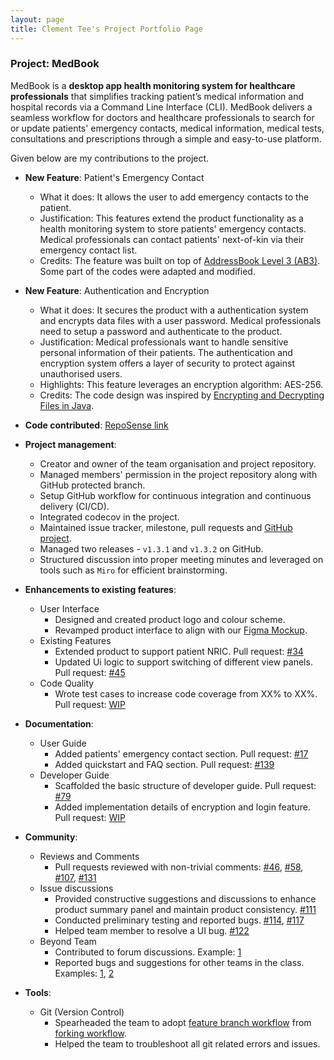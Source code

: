 ```yaml
---
layout: page
title: Clement Tee's Project Portfolio Page
---
```


### Project: MedBook

MedBook is a **desktop app health monitoring system for healthcare professionals** that simplifies tracking patient’s medical information and hospital records via a Command Line Interface (CLI). MedBook delivers a seamless workflow for doctors and healthcare professionals to search for or update patients' emergency contacts, medical information, medical tests, consultations and prescriptions through a simple and easy-to-use platform.

Given below are my contributions to the project.

* **New Feature**: Patient's Emergency Contact
  * What it does: It allows the user to add emergency contacts to the patient.
  * Justification: This features extend the product functionality as a health monitoring system to store patients' emergency contacts. Medical professionals can contact patients' next-of-kin via their emergency contact list.
  * Credits: The feature was built on top of [AddressBook Level 3 (AB3)](https://github.com/se-edu/addressbook-level3). Some part of the codes were adapted and modified.

* **New Feature**: Authentication and Encryption
  * What it does: It secures the product with a authentication system and encrypts data files with a user password. Medical professionals need to setup a password and authenticate to the product.
  * Justification: Medical professionals want to handle sensitive personal information of their patients. The authentication and encryption system offers a layer of security to protect against unauthorised users.
  * Highlights: This feature leverages an encryption algorithm: AES-256.
  * Credits: The code design was inspired by [Encrypting and Decrypting Files in Java](https://www.baeldung.com/java-cipher-input-output-stream).

* **Code contributed**: [RepoSense link](https://nus-cs2103-ay2122s2.github.io/tp-dashboard/?search=clement0010&breakdown=true)

* **Project management**:
  * Creator and owner of the team organisation and project repository.
  * Managed members' permission in the project repository along with GitHub protected branch.
  * Setup GitHub workflow for continuous integration and continuous delivery (CI/CD).
  * Integrated codecov in the project.
  * Maintained issue tracker, milestone, pull requests and [GitHub project](https://github.com/AY2122S2-CS2103T-T11-1/tp/projects/1).
  * Managed two releases - `v1.3.1` and `v1.3.2` on GitHub.
  * Structured discussion into proper meeting minutes and leveraged on tools such as `Miro` for efficient brainstorming.

* **Enhancements to existing features**:
  * User Interface
    * Designed and created product logo and colour scheme.
    * Revamped product interface to align with our [Figma Mockup](https://www.figma.com/file/xPjsyp3ka5oWfeTYQQaqZH/MedBook-Mockup?node-id=31686%3A89323).
  * Existing Features
    * Extended product to support patient NRIC. Pull request: [#34](https://github.com/AY2122S2-CS2103T-T11-1/tp/pull/34)
    * Updated Ui logic to support switching of different view panels. Pull request: [#45](https://github.com/AY2122S2-CS2103T-T11-1/tp/pull/45)
  * Code Quality
    * Wrote test cases to increase code coverage from XX% to XX%. Pull request: [WIP]()

* **Documentation**:
  * User Guide
    * Added patients' emergency contact section. Pull request: [#17](https://github.com/AY2122S2-CS2103T-T11-1/tp/pull/17)
    * Added quickstart and FAQ section. Pull request: [#139](https://github.com/AY2122S2-CS2103T-T11-1/tp/pull/139)
  * Developer Guide
    * Scaffolded the basic structure of developer guide. Pull request: [#79](https://github.com/AY2122S2-CS2103T-T11-1/tp/pull/79)
    * Added implementation details of encryption and login feature. Pull request: [WIP]()

* **Community**:
  * Reviews and Comments
    * Pull requests reviewed with non-trivial comments: [#46](https://github.com/AY2122S2-CS2103T-T11-1/tp/pull/46), [#58](https://github.com/AY2122S2-CS2103T-T11-1/tp/pull/58), [#107](https://github.com/AY2122S2-CS2103T-T11-1/tp/pull/107), [#131](https://github.com/AY2122S2-CS2103T-T11-1/tp/pull/131)
  * Issue discussions
    * Provided constructive suggestions and discussions to enhance product summary panel and maintain product consistency. [#111](https://github.com/AY2122S2-CS2103T-T11-1/tp/issues/111)
    * Conducted preliminary testing and reported bugs. [#114](https://github.com/AY2122S2-CS2103T-T11-1/tp/issues/114), [#117](https://github.com/AY2122S2-CS2103T-T11-1/tp/issues/117)
    * Helped team member to resolve a UI bug. [#122](https://github.com/AY2122S2-CS2103T-T11-1/tp/issues/122)
  * Beyond Team
    * Contributed to forum discussions. Example: [1](https://github.com/nus-cs2103-AY2122S2/forum/issues/28)
    * Reported bugs and suggestions for other teams in the class. Examples: [1](https://github.com/clement0010/ped/issues/4), [2](https://github.com/clement0010/ped/issues/1)

* **Tools**:
  * Git (Version Control)
    * Spearheaded the team to adopt [feature branch workflow](https://www.atlassian.com/git/tutorials/comparing-workflows/feature-branch-workflow) from [forking workflow](https://www.atlassian.com/git/tutorials/comparing-workflows/forking-workflow).
    * Helped the team to troubleshoot all git related errors and issues.
